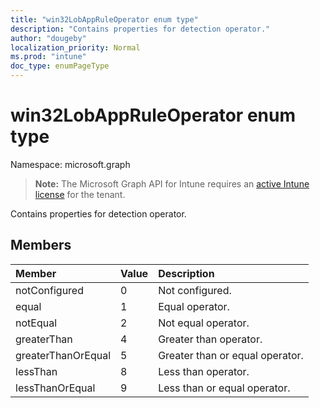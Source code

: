 ```yaml
---
title: "win32LobAppRuleOperator enum type"
description: "Contains properties for detection operator."
author: "dougeby"
localization_priority: Normal
ms.prod: "intune"
doc_type: enumPageType
---
```


# win32LobAppRuleOperator enum type

Namespace: microsoft.graph

> **Note:** The Microsoft Graph API for Intune requires an [active Intune license](https://go.microsoft.com/fwlink/?linkid=839381) for the tenant.

Contains properties for detection operator.

## Members
|Member|Value|Description|
|:---|:---|:---|
|notConfigured|0|Not configured.|
|equal|1|Equal operator.|
|notEqual|2|Not equal operator.|
|greaterThan|4|Greater than operator.|
|greaterThanOrEqual|5|Greater than or equal operator.|
|lessThan|8|Less than operator.|
|lessThanOrEqual|9|Less than or equal operator.|







